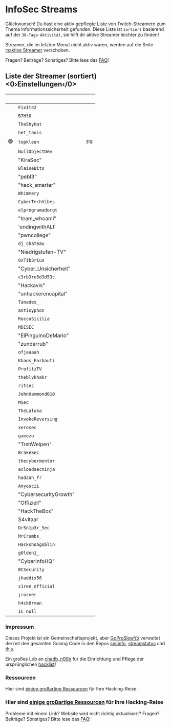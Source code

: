 # InfoSec Streams

Glückwunsch! Du hast eine aktiv gepflegte Liste von Twitch-Streamern zum Thema Informationssicherheit gefunden. Diese Liste ist `sortiert` basierend auf der `30-Tage-Aktivität`, sie hilft dir aktive Streamer leichter zu finden!

Streamer, die im letzten Monat nicht aktiv waren, werden auf die Seite [inaktive Streamer](/de/inactive) verschoben.

Fragen? Beiträge? Sonstiges? Bitte lese das [FAQ](/de/faq)!

## Liste der Streamer (sortiert) <0›Einstellungen‹/0>

| &nbsp; | <i class="fas fa-headset"></i>            | <i class="fas fa-external-link-alt"></i>                                                                                                                                                                                               | <i class="fas fa-comment-dots"></i> |
| -------------------------: | ----------------------------------------- | :------------------------------------------------------------------------------------------------------------------------------------------------------------------------------------------------------------------------------------- | :---------------------------------- |
| &nbsp; | `FixIt42`                                 | [<i class="fab fa-twitch" style="color:#9146FF"></i>](https://www.twitch.tv/FixIt42) &nbsp; [<i class="fab fa-youtube" style="color:#C00"></i>](https://www.youtube.com/@FixIt42)                                  |                                     |
| &nbsp; | `B7H30`                                   | [<i class="fab fa-twitch" style="color:#9146FF"></i>](https://www.twitch.tv/B7H30) &nbsp; [<i class="fab fa-youtube" style="color:#C00"></i>](https://www.youtube.com/@theo6580)                                   |                                     |
| &nbsp; | `TheShyHat`                               | [<i class="fab fa-twitch" style="color:#9146FF"></i>](https://www.twitch.tv/TheShyHat) &nbsp; [<i class="fab fa-youtube" style="color:#C00"></i>](https://www.youtube.com/@theshyhat)                              |                                     |
| &nbsp; | `het_tanis`                               | [<i class="fab fa-twitch" style="color:#9146FF"></i>](https://www.twitch.tv/het_tanis) &nbsp;                                                                                                                      |                                     |
|                         🟢 | `topklean`                                | [<i class="fab fa-twitch" style="color:#9146FF"></i>](https://www.twitch.tv/topklean) &nbsp;                                                                                                                       | FR                                  |
| &nbsp; | `NullObjectDev`                           | [<i class="fab fa-twitch" style="color:#9146FF"></i>](https://www.twitch.tv/NullObjectDev) &nbsp;                                                                                                                  |                                     |
| &nbsp; | "KiraSec"                                 | [<i class="fab fa-twitch" style="color:#9146FF"></i>](https://www.twitch.tv/KiraSec) &nbsp; [<i class="fab fa-youtube" style="color:#C00"></i>](https://www.youtube.com/@JackintheD)                               |                                     |
| &nbsp; | `BlaiseBits`                              | [<i class="fab fa-twitch" style="color:#9146FF"></i>](https://www.twitch.tv/BlaiseBits) &nbsp; [<i class="fab fa-youtube" style="color:#C00"></i>](https://www.youtube.com/@blaisebits)                            |                                     |
| &nbsp; | "pebl3"                                   | [<i class="fab fa-twitch" style="color:#9146FF"></i>](https://www.twitch.tv/pebl3) &nbsp; [<i class="fab fa-youtube" style="color:#C00"></i>](https://www.youtube.com/c/Pebble1)                                   |                                     |
| &nbsp; | "hack_smarter"       | [<i class="fab fa-twitch" style="color:#9146FF"></i>](https://www.twitch.tv/hack_smarter) &nbsp; [<i class="fab fa-youtube" style="color:#C00"></i>](https://www.youtube.com/@TylerRamsbey)                        |                                     |
| &nbsp; | `Whimmery`                                | [<i class="fab fa-twitch" style="color:#9146FF"></i>](https://www.twitch.tv/Whimmery) &nbsp; [<i class="fab fa-youtube" style="color:#C00"></i>](https://www.youtube.com/c/Whimmery)                               |                                     |
| &nbsp; | `CyberTechVibes`                          | [<i class="fab fa-twitch" style="color:#9146FF"></i>](https://www.twitch.tv/CyberTechVibes) &nbsp;                                                                                                                 |                                     |
| &nbsp; | `elprogramadorgt`                         | [<i class="fab fa-twitch" style="color:#9146FF"></i>](https://www.twitch.tv/elprogramadorgt) &nbsp; [<i class="fab fa-youtube" style="color:#C00"></i>](https://www.youtube.com/channel/UCgirU6f4kiT5Yxba4QyI58Q)  |                                     |
| &nbsp; | "team_whoami"        | [<i class="fab fa-twitch" style="color:#9146FF"></i>](https://www.twitch.tv/team_whoami) &nbsp; [<i class="fab fa-youtube" style="color:#C00"></i>](https://www.youtube.com/@teamwhoami7726)                       |                                     |
| &nbsp; | 'endingwithALI'                           | [<i class="fab fa-twitch" style="color:#9146FF"></i>](https://www.twitch.tv/endingwithALI) &nbsp;                                                                                                                  |                                     |
| &nbsp; | "pwncollege"                              | [<i class="fab fa-twitch" style="color:#9146FF"></i>](https://www.twitch.tv/pwncollege) &nbsp; [<i class="fab fa-youtube" style="color:#C00"></i>](https://www.youtube.com/c/pwncollege)                           |                                     |
| &nbsp; | `dj_chateau`                              | [<i class="fab fa-twitch" style="color:#9146FF"></i>](https://www.twitch.tv/dj_chateau) &nbsp;                                                                                                                     |                                     |
| &nbsp; | "Niedrigstufen-TV"                        | [<i class="fab fa-twitch" style="color:#9146FF"></i>](https://www.twitch.tv/LowLevelTV) &nbsp; [<i class="fab fa-youtube" style="color:#C00"></i>](https://www.youtube.com/@LowLevelTV)                            |                                     |
| &nbsp; | `0xTib3rius`                              | [<i class="fab fa-twitch" style="color:#9146FF"></i>](https://www.twitch.tv/0xTib3rius) &nbsp; [<i class="fab fa-youtube" style="color:#C00"></i>](https://www.youtube.com/Tib3rius)                               |                                     |
| &nbsp; | "Cyber_Unsicherheit" | [<i class="fab fa-twitch" style="color:#9146FF"></i>](https://www.twitch.tv/Cyber_Insecurity) &nbsp; [<i class="fab fa-youtube" style="color:#C00"></i>](https://www.youtube.com/channel/UCL4JGzitDkX5TOwzs9A02Kg) |                                     |
| &nbsp; | `c3rb3ru5d3d53c`                          | [<i class="fab fa-twitch" style="color:#9146FF"></i>](https://www.twitch.tv/c3rb3ru5d3d53c) &nbsp; [<i class="fab fa-youtube" style="color:#C00"></i>](https://www.youtube.com/channel/UCk9BugRahSWgPLYOAA3QH4w)   |                                     |
| &nbsp; | "Hackavis"                                | [<i class="fab fa-twitch" style="color:#9146FF"></i>](https://www.twitch.tv/Hackavis) &nbsp; [<i class="fab fa-youtube" style="color:#C00"></i>](https://www.youtube.com/@Hackavis)                                |                                     |
| &nbsp; | "unhackerencapital"                       | [<i class="fab fa-twitch" style="color:#9146FF"></i>](https://www.twitch.tv/unhackerencapital) &nbsp;                                                                                                              |                                     |
| &nbsp; | `Tanades_`                                | [<i class="fab fa-twitch" style="color:#9146FF"></i>](https://www.twitch.tv/Tanades_) &nbsp;                                                                                                                       |                                     |
| &nbsp; | `antisyphon`                              | [<i class="fab fa-twitch" style="color:#9146FF"></i>](https://www.twitch.tv/antisyphon) &nbsp; [<i class="fab fa-youtube" style="color:#C00"></i>](https://www.youtube.com/channel/UCkFKiCm7dD0gsB4jqIdCuRQ)       |                                     |
| &nbsp; | `RoccoSicilia`                            | [<i class="fab fa-twitch" style="color:#9146FF"></i>](https://www.twitch.tv/RoccoSicilia) &nbsp;                                                                                                                   |                                     |
| &nbsp; | `MDISEC`                                  | [<i class="fab fa-twitch" style="color:#9146FF"></i>](https://www.twitch.tv/MDISEC) &nbsp; [<i class="fab fa-youtube" style="color:#C00"></i>](https://www.youtube.com/channel/UClis21-nGFunHa9agc7Md_Q)           |                                     |
| &nbsp; | "ElPinguinoDeMario"                       | [<i class="fab fa-twitch" style="color:#9146FF"></i>](https://www.twitch.tv/ElPinguinoDeMario) &nbsp; [<i class="fab fa-youtube" style="color:#C00"></i>](https://www.youtube.com/@ElPinguinoDeMario)              |                                     |
| &nbsp; | "zunderrub"                               | [<i class="fab fa-twitch" style="color:#9146FF"></i>](https://www.twitch.tv/zunderrub) &nbsp;                                                                                                                      |                                     |
| &nbsp; | `ofjaaaah`                                | [<i class="fab fa-twitch" style="color:#9146FF"></i>](https://www.twitch.tv/ofjaaaah) &nbsp;                                                                                                                       |                                     |
| &nbsp; | `Khaos_Farbauti`                          | [<i class="fab fa-twitch" style="color:#9146FF"></i>](https://www.twitch.tv/Khaos_Farbauti) &nbsp; [<i class="fab fa-youtube" style="color:#C00"></i>](https://www.youtube.com/c/KhaosFarbautiIbnOblivion)         |                                     |
| &nbsp; | `ProfitzTV`                               | [<i class="fab fa-twitch" style="color:#9146FF"></i>](https://www.twitch.tv/ProfitzTV) &nbsp; [<i class="fab fa-youtube" style="color:#C00"></i>](https://www.youtube.com/@profitztv)                              |                                     |
| &nbsp; | `theblvkhakr`                             | [<i class="fab fa-twitch" style="color:#9146FF"></i>](https://www.twitch.tv/theblvkhakr) &nbsp; [<i class="fab fa-youtube" style="color:#C00"></i>](https://www.youtube.com/@blvkhakr)                             |                                     |
| &nbsp; | `ritsec`                                  | [<i class="fab fa-twitch" style="color:#9146FF"></i>](https://www.twitch.tv/ritsec) &nbsp;                                                                                                                         |                                     |
| &nbsp; | `JohnHammond010`                          | [<i class="fab fa-twitch" style="color:#9146FF"></i>](https://www.twitch.tv/JohnHammond010) &nbsp; [<i class="fab fa-youtube" style="color:#C00"></i>](https://www.youtube.com/channel/UCVeW9qkBjo3zosnqUbG7CFw)   |                                     |
| &nbsp; | `MSec`                                    | [<i class="fab fa-twitch" style="color:#9146FF"></i>](https://www.twitch.tv/MSec) &nbsp; [<i class="fab fa-youtube" style="color:#C00"></i>](https://www.youtube.com/channel/UCu9ybrID4Ak5pDU-6E5ph5Q)             |                                     |
| &nbsp; | `TheLaluka`                               | [<i class="fab fa-twitch" style="color:#9146FF"></i>](https://www.twitch.tv/TheLaluka) &nbsp; [<i class="fab fa-youtube" style="color:#C00"></i>](https://www.youtube.com/@TheLaluka)                              |                                     |
| &nbsp; | `InvokeReversing`                         | [<i class="fab fa-twitch" style="color:#9146FF"></i>](https://www.twitch.tv/InvokeReversing) &nbsp; [<i class="fab fa-youtube" style="color:#C00"></i>](https://www.youtube.com/@InvokeReversing)                  |                                     |
| &nbsp; | `xerosec`                                 | [<i class="fab fa-twitch" style="color:#9146FF"></i>](https://www.twitch.tv/xerosec) &nbsp;                                                                                                                        |                                     |
| &nbsp; | `gamozo`                                  | [<i class="fab fa-twitch" style="color:#9146FF"></i>](https://www.twitch.tv/gamozo) &nbsp; [<i class="fab fa-youtube" style="color:#C00"></i>](https://www.youtube.com/channel/UC17ewSS9f2EnkCyMztCdoKA)           |                                     |
| &nbsp; | "TrshWelpen"                              | [<i class="fab fa-twitch" style="color:#9146FF"></i>](https://www.twitch.tv/TrshPuppy) &nbsp; [<i class="fab fa-youtube" style="color:#C00"></i>](https://www.youtube.com/@trshpuppy)                              |                                     |
| &nbsp; | `BrakeSec`                                | [<i class="fab fa-twitch" style="color:#9146FF"></i>](https://www.twitch.tv/BrakeSec) &nbsp; [<i class="fab fa-youtube" style="color:#C00"></i>](https://www.youtube.com/c/BDSPodcast)                             |                                     |
| &nbsp; | `thecybermentor`                          | [<i class="fab fa-twitch" style="color:#9146FF"></i>](https://www.twitch.tv/thecybermentor) &nbsp; [<i class="fab fa-youtube" style="color:#C00"></i>](https://www.youtube.com/channel/UC0ArlFuFYMpEewyRBzdLHiw)   |                                     |
| &nbsp; | `acloudsecninja`                          | [<i class="fab fa-twitch" style="color:#9146FF"></i>](https://www.twitch.tv/acloudsecninja) &nbsp;                                                                                                                 |                                     |
| &nbsp; | `hadzah_fr`                               | [<i class="fab fa-twitch" style="color:#9146FF"></i>](https://www.twitch.tv/hadzah_fr) &nbsp; [<i class="fab fa-youtube" style="color:#C00"></i>](https://www.youtube.com/@hadzah_fr)                              |                                     |
| &nbsp; | `Anyascii`                                | [<i class="fab fa-twitch" style="color:#9146FF"></i>](https://www.twitch.tv/Anyascii) &nbsp;                                                                                                                       |                                     |
| &nbsp; | "CybersecurityGrowth"                     | [<i class="fab fa-twitch" style="color:#9146FF"></i>](https://www.twitch.tv/CybersecurityGrowth) &nbsp; [<i class="fab fa-youtube" style="color:#C00"></i>](https://www.youtube.com/@cybersecuritygrowth)          |                                     |
| &nbsp; | "Offiziell"                               | [<i class="fab fa-twitch" style="color:#9146FF"></i>](https://www.twitch.tv/OffSecOfficial) &nbsp;                                                                                                                 |                                     |
| &nbsp; | "HackTheBox"                              | [<i class="fab fa-twitch" style="color:#9146FF"></i>](https://www.twitch.tv/HackTheBox) &nbsp;                                                                                                                     |                                     |
| &nbsp; | S4vitaar                                  | [<i class="fab fa-twitch" style="color:#9146FF"></i>](https://www.twitch.tv/S4vitaar) &nbsp; [<i class="fab fa-youtube" style="color:#C00"></i>](https://www.youtube.com/channel/UCNHWpNqiM8yOQcHXtsluD7Q)         |                                     |
| &nbsp; | `DrSn1p3r_Sec`                            | [<i class="fab fa-twitch" style="color:#9146FF"></i>](https://www.twitch.tv/DrSn1p3r_Sec) &nbsp; [<i class="fab fa-youtube" style="color:#C00"></i>](https://youtube.com/@drsn1p3r_sec)                            |                                     |
| &nbsp; | `MrCrumbs_`                               | [<i class="fab fa-twitch" style="color:#9146FF"></i>](https://www.twitch.tv/MrCrumbs_) &nbsp;                                                                                                                      |                                     |
| &nbsp; | `Hackshobgoblin`                          | [<i class="fab fa-twitch" style="color:#9146FF"></i>](https://www.twitch.tv/Hackshobgoblin) &nbsp; [<i class="fab fa-youtube" style="color:#C00"></i>](https://www.youtube.com/@hackshobgoblin)                    |                                     |
| &nbsp; | `g0lden1_`                                | [<i class="fab fa-twitch" style="color:#9146FF"></i>](https://www.twitch.tv/g0lden1_) &nbsp;                                                                                                                       |                                     |
| &nbsp; | "CyberInfoHQ"                             | [<i class="fab fa-twitch" style="color:#9146FF"></i>](https://www.twitch.tv/CyberInfoHQ) &nbsp; [<i class="fab fa-youtube" style="color:#C00"></i>](https://www.youtube.com/@Cyber-Info)                           |                                     |
| &nbsp; | `BCSecurity`                              | [<i class="fab fa-twitch" style="color:#9146FF"></i>](https://www.twitch.tv/BCSecurity) &nbsp;                                                                                                                     |                                     |
| &nbsp; | `jhaddix56`                               | [<i class="fab fa-twitch" style="color:#9146FF"></i>](https://www.twitch.tv/jhaddix56) &nbsp; [<i class="fab fa-youtube" style="color:#C00"></i>](https://www.youtube.com/@jhaddix)                                |                                     |
| &nbsp; | `s1ren_official`                          | [<i class="fab fa-twitch" style="color:#9146FF"></i>](https://www.twitch.tv/s1ren_official) &nbsp; [<i class="fab fa-youtube" style="color:#C00"></i>](http://www.youtube.com/@sirensecurity)                      |                                     |
| &nbsp; | `jrozner`                                 | [<i class="fab fa-twitch" style="color:#9146FF"></i>](https://www.twitch.tv/jrozner) &nbsp;                                                                                                                        |                                     |
| &nbsp; | `h4ck0rman`                               | [<i class="fab fa-twitch" style="color:#9146FF"></i>](https://www.twitch.tv/h4ck0rman) &nbsp;                                                                                                                      |                                     |
| &nbsp; | `IC_null`                                 | [<i class="fab fa-twitch" style="color:#9146FF"></i>](https://www.twitch.tv/IC_null) &nbsp; [<i class="fab fa-youtube" style="color:#C00"></i>](https://www.youtube.com/channel/UC7uLYSknPG3pATnbhYyXE5g)          |                                     |

### Impressum

Dieses Projekt ist ein Gemeinschaftsprojekt, aber [GoProSlowYo](https://twitch.tv/goproslowyo) verwaltet derzeit den gesamten Golang Code in den Repos [secinfo](https://github.com/infosecstreams/secinfo), [streamstatus](https://github.com/infosecstreams/streamstatus) und [this](https://github.com/infosecstreams/infosecstreams.github.io).

Ein großes Lob an [chadb_n00b](https://twitch.tv/chadb_n00b) für die Einrichtung und Pflege der ursprünglichen [hacklist](https://docs.google.com/spreadsheets/d/e/2PACX-1vR_YY0A7i8-E0mRXJmCZTxARcZPm77dAV7funlMadAK2SliG0sWfdRUMlQ3DQux7WfqKD_JuVa-1I73/pubhtml)!

### Ressourcen

Hier sind [einige großartige Ressourcen](/de/Ressourcen) für Ihre Hacking-Reise.

### Hier sind [einige großartige Ressourcen](/de/Ressourcen) für Ihre Hacking-Reise

Probleme mit einem Link? Website wird nicht richtig aktualisiert? Fragen? Beiträge? Sonstiges? Bitte lese das [FAQ](/faq)!

<script src="./js/sort.js" async="" defer=""></script>

<script defer data-domain="infosecstreams.github.io" src="https://p.infosecstreams.com/js/plausible.outbound-links.js"></script>

<script src="https://cdnjs.cloudflare.com/ajax/libs/font-awesome/6.4.0/js/brands.min.js" integrity="sha512-KYlRezs7yAa59UnX6zAvY7I96Te02kycQn02Sr6FU/fBpxcXAwumRe5DHVrqVnWTt9HY/PktrAPZzSe9UE1Yxg==" crossorigin="anonymous" referrerpolicy="no-referrer"></script>

<script src="https://cdnjs.cloudflare.com/ajax/libs/font-awesome/6.4.0/js/solid.min.js" integrity="sha512-apZ8JDL5kA1iqvafDdTymV4FWUlJd8022mh46oEMMd/LokNx9uVAzhHk5gRll+JBE6h0alB2Upd3m+ZDAofbaQ==" crossorigin="anonymous" referrerpolicy="no-referrer"></script>

<script src="https://cdnjs.cloudflare.com/ajax/libs/font-awesome/6.4.0/js/fontawesome.min.js" integrity="sha512-c41hNYfKMuxafVVmh5X3N/8DiGFFAV/tU2oeNk+upk/dfDAdcbx5FrjFOkFhe4MOLaKlujjkyR4Yn7vImrXjzQ==" crossorigin="anonymous" referrerpolicy="no-referrer"></script>
